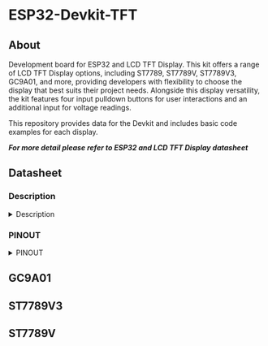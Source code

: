 # ESP32-Devkit-TFT
## About
Development board for ESP32 and LCD TFT Display. This kit offers a range of LCD TFT Display options, including ST7789, ST7789V, ST7789V3, GC9A01, and more, providing developers with flexibility to choose the display that best suits their project needs. Alongside this display versatility, the kit features four input pulldown buttons for user interactions and an additional input for voltage readings.

This repository provides data for the Devkit and includes basic code examples for each display.

***For more detail please refer to ESP32 and LCD TFT Display datasheet***

## Datasheet
### Description
<details>
  <summary> Description </summary>
    
  Features: 
  +	ESP32-WROOM-32X
  +	USB Protection Diode
  + USB Type-C
  + Max +6V Input 
  +	40 Pin
  +	LCD TFT Display
  +	UART CH340C
  +	3.3V Logic Level
  +	Built In LED (GPIO2)
  +	Voltage Input Read (Max +6V)
  
  Board Size:
  +	Width: 46.04 mm x Length: 51.26 mm (With Antenna: 57.51 mm)
  
  Compatible Board Select: 
  +	uPesy ESP32 Wroom DevKit
  +	Denky32 (WROOM32)
  
  LCD TFT Display Resolution:
  +	ST7789V3 (172x320 px)
  +	ST7789V2 (240x280 px)
  +	ST7789 (240x240 px)
  +	GC9A01 (240x240 px)
  
  ### SCHEMATIC
  ![image_2024-01-31_170944306](https://github.com/TanderStudio/ESP32-Devkit-TFT/assets/157987904/b922a3a0-2e35-49ee-9fa5-110b4d7dcd37)

  
  </details>

### PINOUT
<details>
<summary> PINOUT </summary>

</details>


## GC9A01
## ST7789V3
## ST7789V
